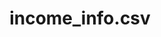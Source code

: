 ---  
schema: chicago  
title: income_info.csv  
organization: Production  
notes: Used in 12 lineage(s)  
resources:  
  - name: 012020/income_info.csv 
    url: file:/Users/kensu/Customers/Kensu/LoanApproval/PROD/masterdata/prod/012020/income_info.csv 
    format : CSV  
  - name: 082020/income_info.csv 
    url: file:/Users/kensu/Customers/Kensu/LoanApproval/PROD/masterdata/prod/082020/income_info.csv 
    format : CSV  
  - name: 092020/income_info.csv 
    url: file:/Users/kensu/Customers/Kensu/LoanApproval/PROD/masterdata/prod/092020/income_info.csv 
    format : CSV  
  - name: 022020/income_info.csv 
    url: file:/Users/kensu/Customers/Kensu/LoanApproval/PROD/masterdata/prod/022020/income_info.csv 
    format : CSV  
  - name: 032020/income_info.csv 
    url: file:/Users/kensu/Customers/Kensu/LoanApproval/PROD/masterdata/prod/032020/income_info.csv 
    format : CSV  
  - name: 102020/income_info.csv 
    url: file:/Users/kensu/Customers/Kensu/LoanApproval/PROD/masterdata/prod/102020/income_info.csv 
    format : CSV  
  - name: 122020/income_info.csv 
    url: file:/Users/kensu/Customers/Kensu/LoanApproval/PROD/masterdata/prod/122020/income_info.csv 
    format : CSV  
  - name: 042020/income_info.csv 
    url: file:/Users/kensu/Customers/Kensu/LoanApproval/PROD/masterdata/prod/042020/income_info.csv 
    format : CSV  
  - name: 052020/income_info.csv 
    url: file:/Users/kensu/Customers/Kensu/LoanApproval/PROD/masterdata/prod/052020/income_info.csv 
    format : CSV  
  - name: 112020/income_info.csv 
    url: file:/Users/kensu/Customers/Kensu/LoanApproval/PROD/masterdata/prod/112020/income_info.csv 
    format : CSV  
  - name: 062020/income_info.csv 
    url: file:/Users/kensu/Customers/Kensu/LoanApproval/PROD/masterdata/prod/062020/income_info.csv 
    format : CSV  
  - name: 072020/income_info.csv 
    url: file:/Users/kensu/Customers/Kensu/LoanApproval/PROD/masterdata/prod/072020/income_info.csv 
    format : CSV  
schema_fields: Loan_ID Self_Employed ApplicantIncome CoapplicantIncome  
category:
  - Loan Acceptance Product  
maintainer: User  
maintainer_email: UserMail  
---